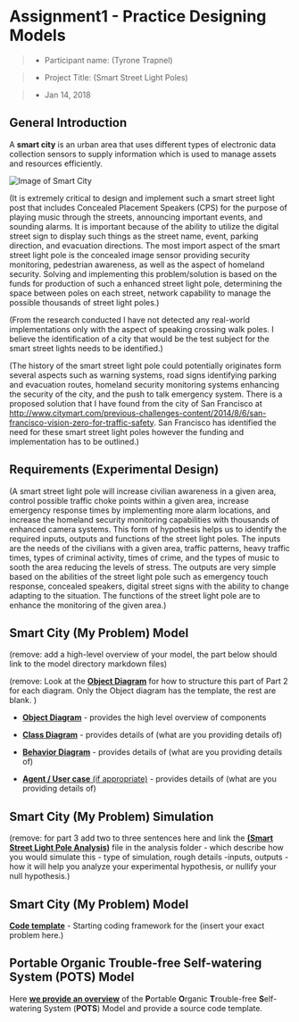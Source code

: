 # Assignment1 - Practice Designing Models



> * Participant name: (Tyrone Trapnel)

> * Project Title: (Smart Street Light Poles)

> * Jan 14, 2018

## General Introduction

A **smart city** is an urban area that uses different types of electronic data collection sensors to supply information which is used to manage assets and resources efficiently.

![Image of Smart City](images/smartcity.png)



(It is extremely critical to design and implement such a smart street light post that includes Concealed Placement Speakers (CPS) for the purpose of playing music through the streets, announcing important events, and sounding alarms.   It is important because of the ability to utilize the digital street sign to display such things as the street name, event, parking direction, and evacuation directions.  The most import aspect of the smart street light pole is the concealed image sensor providing security monitoring, pedestrian awareness, as well as the aspect of homeland security.   Solving and implementing this problem/solution is based on the funds for production of such a enhanced street light pole, determining the space between poles on each street, network capability to manage the possible thousands of street light poles.)



(From the research conducted I have not detected any real-world implementations only with the aspect of speaking crossing walk poles.  I believe the identification of a city that would be the test subject for the smart street lights needs to be identified.)



(The history of the smart street light pole could potentially originates form several aspects such as warning systems, road signs identifying parking and evacuation routes, homeland security monitoring systems enhancing the security of the city, and the push to talk emergency system.  There is a proposed solution that I have found from the city of San Francisco at http://www.citymart.com/previous-challenges-content/2014/8/6/san-francisco-vision-zero-for-traffic-safety.  San Francisco has identified the need for these smart street light poles however the funding and implementation has to be outlined.)



## Requirements (Experimental Design)



(A smart street light pole will increase civilian awareness in a given area, control possible traffic choke points within a given area, increase emergency response times by implementing more alarm locations, and increase the homeland security monitoring capabilities with thousands of enhanced camera systems.  This form of hypothesis helps us to identify the required inputs, outputs and functions of the street light poles.  The inputs are the needs of the civilians with a given area, traffic patterns, heavy traffic times, types of criminal activity, times of crime, and the types of music to sooth the area reducing the levels of stress. The outputs are very simple based on the abilities of the street light pole such as emergency touch response, concealed speakers, digital street signs with the ability to change adapting to the situation.  The functions of the street light pole are to enhance the monitoring of the given area.)



## Smart City (My Problem) Model



(remove: add a high-level overview of your model, the part below should link to the model directory markdown files)

(remove: Look at the [**Object Diagram**](model/object_diagram.md) for how to structure this part of Part 2 for each diagram. Only the Object diagram has the template, the rest are blank. )



* [**Object Diagram**](model/object_diagram.md) - provides the high level overview of components

* [**Class Diagram**](model/class_diagram.md) - provides details of (what are you providing details of)

* [**Behavior Diagram**](model/behavior_diagram.md) - provides details of (what are you providing details of)

* [**Agent / User case** (if appropriate)](model/agent_usecase_diagram.md) - provides details of (what are you providing details of)



## Smart City (My Problem) Simulation



(remove: for part 3 add two to three sentences here and link the [**(Smart Street Light Pole Analysis)**](analysis/README.md) file in the analysis folder - which describe how you would simulate this - type of simulation, rough details -inputs, outputs - how it will help you analyze your experimental hypothesis, or nullify your null hypothesis.)





## Smart City (My Problem) Model

[**Code template**](code/README.md) - Starting coding framework for the (insert your exact problem here.)



## **P**ortable **O**rganic **T**rouble-free **S**elf-watering System (**POTS**) Model

Here [**we provide an overview**](code/POTS_system/README.md) of the **P**ortable **O**rganic **T**rouble-free **S**elf-watering System (**POTS**) Model and provide a source code template.

